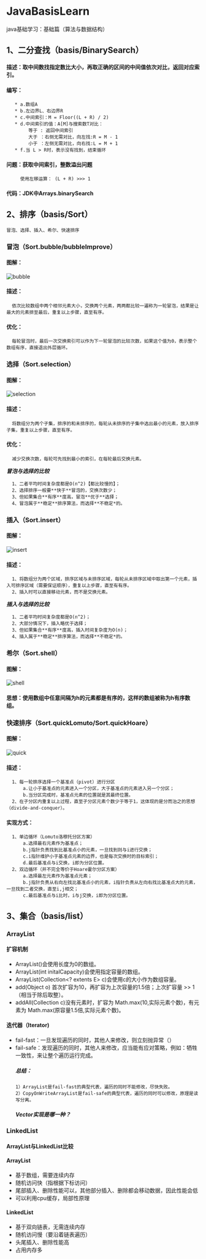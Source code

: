 # JavaBasisLearn
java基础学习：基础篇（算法与数据结构）

## 1、二分查找（basis/BinarySearch）
   #### 描述：取中间数找指定数比大小，再取正确的区间的中间值依次对比，返回对应索引。
   #### 编写：
       * a.数组A
       * b.左边界L、右边界R
       * c.中间索引：M = Floor((L + R) / 2)
       * d.中间索引的值：A[M]与搜索数T对比：
            等于 : 返回中间索引
            大于 ：右侧无需对比，向左找:R = M - 1
            小于 ：左侧无需对比，向右找:L = M + 1
       * f.当 L > R时，表示没有找到，结束循环
   
   #### 问题：获取中间索引，整数溢出问题
         使用左移运算： (L + R) >>> 1  
   #### 代码：JDK中Arrays.binarySearch


## 2、排序（basis/Sort）
    冒泡、选择、插入、希尔、快速排序
### 冒泡（Sort.bubble/bubbleImprove）
   #### 图解：
   ![bubble](https://user-images.githubusercontent.com/49053144/202761912-8dd59fb5-f980-4859-b0ad-04d98cff0b64.gif)
   
   #### 描述：
      依次比较数组中两个相邻元素大小，交换两个元素，两两都比较一遍称为一轮冒泡，结果是让最大的元素排至最后，重复以上步骤，直至有序。
      
   #### 优化：
      每轮冒泡时，最后一次交换索引可以作为下一轮冒泡的比较次数，如果这个值为0，表示整个数组有序，直接退出外层循环。
   
### 选择（Sort.selection）
   #### 图解：
   ![selection](https://user-images.githubusercontent.com/49053144/202763722-4c19bfef-bdb2-457b-b7ba-36239d83fe8a.gif)

   #### 描述：
      将数组分为两个子集，排序的和未排序的，每轮从未排序的子集中选出最小的元素，放入排序子集，重复以上步骤，直至有序。
      
   #### 优化：
      减少交换次数，每轮可先找到最小的索引，在每轮最后交换元素。
      
 ***冒泡与选择的比较***
 
      1、二者平均时间复杂度都是O(n^2)【都比较慢的】；
      2、选择排序一般要**快于**冒泡的，交换次数少；
      3、但如果集合**有序**度高，冒泡**优于**选择；
      4、冒泡属于**稳定**排序算法，而选择**不稳定*的。
      
      
### 插入（Sort.insert）
   #### 图解：
   ![insert](https://user-images.githubusercontent.com/49053144/202766114-5768d83f-e6c9-4dc7-8a5f-8505cff18829.gif)
  
   #### 描述：

      1、将数组分为两个区域，排序区域与未排序区域，每轮从未排序区域中取出第一个元素，插入可排序区域（需要保证顺序），重复以上步骤，直至有有序。
      2、插入时可以直接移动元素，而不是交换元素。
     
 ***插入与选择的比较***
 
      1、二者平均时间复杂度都是O(n^2)；
      2、大部分情况下，插入略优于选择；
      3、但如果集合**有序**度高，插入时间复杂度为O(n)；
      4、插入属于**稳定**排序算法，而选择**不稳定*的。
      
      
### 希尔（Sort.shell）
   #### 图解：
   ![shell](https://user-images.githubusercontent.com/49053144/202767062-82ea9aba-fa84-4092-9ebe-6093f832d9e7.gif)

   #### 思想：使用数组中任意间隔为h的元素都是有序的，这样的数组被称为h有序数组。
   
   
### 快速排序（Sort.quickLomuto/Sort.quickHoare）  

   #### 图解：
   ![quick](https://user-images.githubusercontent.com/49053144/202770408-666af380-28b1-41a7-a132-d6ff06e081ec.gif)
  
   #### 描述：

      1、每一轮排序选择一个基准点（pivot）进行分区
          a.让小于基准点的元素进入一个分区，大于基准点的元素进入另一个分区；
          b.当分区完成时，基准点元素的位置就是其最终位置。
      2、在子分区内重复以上过程，直至子分区元素个数少于等于1，这体现的是分而治之的思想（divide-and-conquer）。
      
   #### 实现方式：
      
      1、单边循环（Lomuto洛穆托分区方案）
          a.选择最右元素作为基准点；
          b.j指针负责找到比基准点小的元素，一旦找到则与i进行交换；
          c.i指针维护小于基准点元素的边界，也是每次交换时的目标索引；
          d.最后基准点与i交换，i即为分区位置。
      2、双边循环（并不完全等价于Hoare霍尔分区方案）
          a.选择最左元素作为基准点元素；
          b.j指针负责从右向左找比基准点小的元素，i指针负责从左向右找比基准点大的元素，一旦找到二者交换，直至i,j相交；
          c.最后基准点与i比时，i与j交换，i即为分区位置。


## 3、集合（basis/list）
### ArrayList
   #### 扩容机制
   * ArrayList()会使用长度为0的数组。
   * ArrayList(int initalCapacity)会使用指定容量的数组。
   * ArrayList(Collection<? extents E> c)会使用c的大小作为数组容量。
   * add(Object o) 首次扩容为10，再扩容为上次容量的1.5倍；上次扩容量 >> 1（相当于除后取整）。
   * addAll(Collection c)没有元素时，扩容为 Math.max(10,实际元素个数)，有元素为 Math.max(原容量1.5倍,实际元素个数)。
   
   #### 迭代器（Iterator)
   * fail-fast：一旦发现遍历的同时，其他人来修改，则立刻抛异常（）
   * fail-safe：发现遍历的同时，其他人来修改，应当能有应对策略，例如：牺牲一致性，来让整个遍历运行完成。
      ##### 总结：
         1）ArrayList是fail-fast的典型代表，遍历的同时不能修改，尽快失败。
         2）CopyOnWriteArrayList是fail-safe的典型代表，遍历的同时可以修改，原理是读写分离。
      ##### Vector实现是哪一种？

### LinkedList
#### ArrayList与LinkedList比较
   #### ArrayList
   * 基于数组，需要连续内存
   * 随机访问快（指根据下标访问）
   * 尾部插入、删除性能可以，其他部分插入、删除都会移动数据，因此性能会低
   * 可以利用cpu缓存，局部性原理
   #### LinkedList
   * 基于双向链表，无需连续内存
   * 随机访问慢（要沿着链表遍历）
   * 头尾插入、删除性能高
   * 占用内存多


